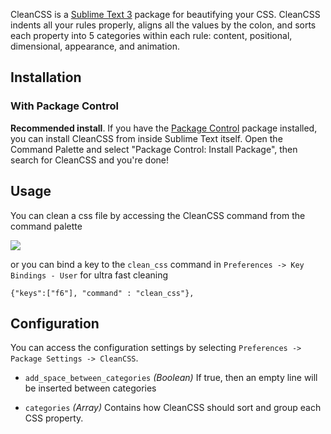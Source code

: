 CleanCSS is a [Sublime Text 3](http://www.sublimetext.com/3) package for beautifying your CSS. CleanCSS indents all your rules properly, aligns all the values by the colon, and sorts each property into 5 categories within each rule: content, positional, dimensional, appearance, and animation.

## Installation ##

### With Package Control ###

**Recommended install**. If you have the [Package Control](https://sublime.wbond.net/) package installed, you can install CleanCSS from inside Sublime Text itself. Open the Command Palette and select "Package Control: Install Package", then search for CleanCSS and you're done!

## Usage ##

You can clean a css file by accessing the CleanCSS command from the command palette

![](http://i.imgur.com/Ka6lDLR.gif)

or you can bind a key to the `clean_css` command in `Preferences -> Key Bindings - User` for ultra fast cleaning

	{"keys":["f6"], "command" : "clean_css"},

## Configuration ##

You can access the configuration settings by selecting `Preferences -> Package Settings -> CleanCSS`.

- `add_space_between_categories` *(Boolean)* If true, then an empty line will be inserted between categories

- `categories` *(Array)* Contains how CleanCSS should sort and group each CSS property.
